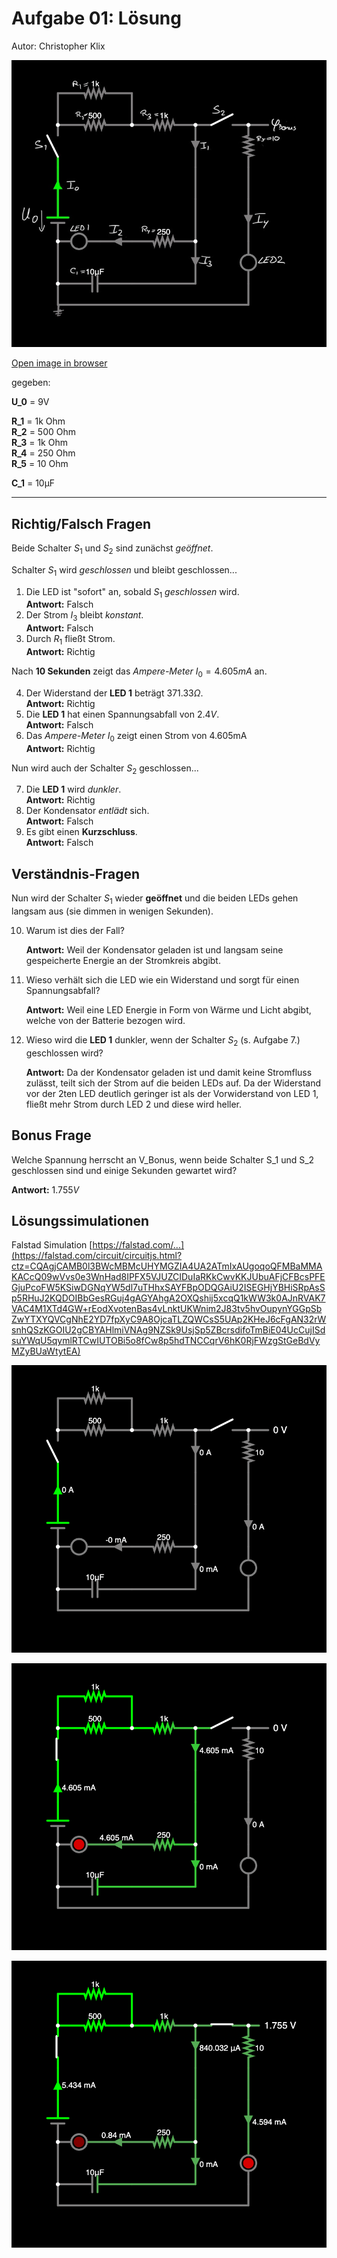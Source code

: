 # Aufgabe 01: Lösung

Autor: Christopher Klix

![Circuit - State 0](./circuit-20230112-1258.jpg)

[Open image in browser](circuit-20230112-1246.png)

gegeben:

**U_0** = 9V

**R_1** = 1k Ohm \
**R_2** = 500 Ohm \
**R_3** = 1k Ohm \
**R_4** = 250 Ohm \
**R_5** = 10 Ohm

**C_1** = 10µF

****

## Richtig/Falsch Fragen

Beide Schalter $S_1$ und $S_2$ sind zunächst _geöffnet_.

Schalter $S_1$ wird _geschlossen_ und bleibt geschlossen...

1. Die LED ist "sofort" an, sobald $S_1$ _geschlossen_ wird. \
    **Antwort:** Falsch
1. Der Strom $I_3$ bleibt _konstant_. \
    **Antwort:** Falsch
1. Durch $R_1$ fließt Strom. \
    **Antwort:** Richtig

Nach **10 Sekunden** zeigt das _Ampere-Meter_ $I_0 = 4.605mA$ an.

4. Der Widerstand der **LED 1** beträgt $371.33 \Omega$. \
    **Antwort:** Richtig
1. Die **LED 1** hat einen Spannungsabfall von $2.4V$. \
    **Antwort:** Falsch
1. Das _Ampere-Meter_ $I_0$ zeigt einen Strom von 4.605mA \
    **Antwort:** Richtig

Nun wird auch der Schalter $S_2$ geschlossen...

7. Die **LED 1** wird _dunkler_. \
    **Antwort:** Richtig
1. Der Kondensator _entlädt_ sich. \
    **Antwort:** Falsch
1. Es gibt einen **Kurzschluss**. \
    **Antwort:** Falsch

## Verständnis-Fragen

Nun wird der Schalter $S_1$ wieder **geöffnet** und die beiden LEDs gehen langsam aus (sie dimmen in wenigen Sekunden).

10. Warum ist dies der Fall?

    **Antwort:** Weil der Kondensator geladen ist und langsam seine gespeicherte Energie an der Stromkreis abgibt.

11. Wieso verhält sich die LED wie ein Widerstand und sorgt für einen Spannungsabfall?

    **Antwort:** Weil eine LED Energie in Form von Wärme und Licht abgibt, welche von der Batterie bezogen wird.

12. Wieso wird die **LED 1** dunkler, wenn der Schalter $S_2$ (s. Aufgabe 7.) geschlossen wird?

    **Antwort:** Da der Kondensator geladen ist und damit keine Stromfluss zulässt, teilt sich der Strom auf die beiden LEDs auf. Da der Widerstand vor der 2ten LED deutlich geringer ist als der Vorwiderstand von LED 1, fließt mehr Strom durch LED 2 und diese wird heller.

## Bonus Frage

Welche Spannung herrscht an V_Bonus, wenn beide Schalter S_1 und S_2 geschlossen sind und einige Sekunden gewartet wird?

**Antwort:** $1.755V$

## Lösungssimulationen

Falstad Simulation [https://falstad.com/...](https://falstad.com/circuit/circuitjs.html?ctz=CQAgjCAMB0l3BWcMBMcUHYMGZIA4UA2ATmIxAUgoqoQFMBaMMAKACcQ09wVvs0e3WnHad8IPFX5VJUZCIDuIaRKkCwvKKJUbuAFjCFBcsPFEGjuPcoFW5KSiwDGNqYW5dl7uTHhxSAYFBpODQGAiU2ISEGHjYBHiSRpAsSp5RHuJ2KQDOIBbGesRGuj4gAGYAhgA2OXQshij5xcqQ1kWW3k0AJnRVAK7VAC4M1XTd4GW+rEodXvotenBas4vLnktUKWnim2J83tv5hvOupynYGGpSbZwYTXYQVCgNhE2YD7fpXyC9A8OjcaTLZQWCsS5UAp2KHeJ6cFgAN32rWsnhQSzKGOIU2gCBYAHlmiVNAg9NZSk9UsjSp5ZBcrsdifoTmBiE04UcCujISdsuYWqU5qymlRTCwIUTOBi5o8fCw8p5hdTNCCqrV6hK0RjFWzgStGeBdVyMZyBUaWtytEA)

![Circuit - State 0](circuit-20230112-1258.png)

![Circuit - State 1](circuit-20230112-1246.png)

![Circuit - State 2](circuit-20230112-1259.png)